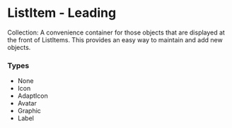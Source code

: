 # ListItem - Leading

Collection: A convenience container for those objects that are displayed at the front of ListItems.  This provides an easy way to maintain and add new objects.

### Types

- None
- Icon
- AdaptIcon
- Avatar
- Graphic
- Label